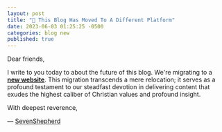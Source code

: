 ```yaml
---
layout: post
title: "🚀 This Blog Has Moved To A Different Platform"
date: 2023-06-03 01:25:25 -0500
categories: blog new
published: true
---
```


Dear friends,

I write to you today to about the future of this blog. We're migrating to a [**new website**](https://bit.ly/42nkupJ). This migration transcends a mere relocation; it serves as a profound testament to our steadfast devotion in delivering content that exudes the highest caliber of Christian values and profound insight.

With deepest reverence,

&mdash; [SevenShepherd](https://bit.ly/42nkupJ)
